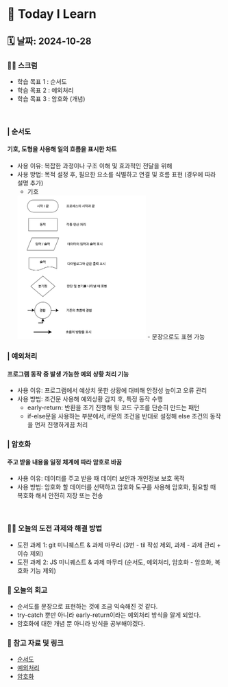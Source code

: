 # 📝 Today I Learn
## 🗓️ 날짜: 2024-10-28
### 🙏🏻 스크럼
- 학습 목표 1 : 순서도
- 학습 목표 2 : 예외처리
- 학습 목표 3 : 암호화 (개념)
</br>
   
### | 순서도
#### 기호, 도형을 사용해 일의 흐름을 표시한 차트
- 사용 이유: 복잡한 과정이나 구조 이해 및 효과적인 전달을 위해
- 사용 방법: 목적 설정 후, 필요한 요소를 식별하고 연결 및 흐름 표현 (경우에 따라 설명 추가)
    - 기호
    <img src="images/순서도_기호.png" alt="순서도 기호" width="300px" >
    - 문장으로도 표현 가능

### | 예외처리
#### 프로그램 동작 중 발생 가능한 예외 상황 처리 기능
- 사용 이유: 프로그램에서 예상치 못한 상황에 대비해 안정성 높이고 오류 관리
- 사용 방법: 조건문 사용해 예외상황 감지 후, 특정 동작 수행
    - early-return: 반환을 조기 진행해 뒷 코드 구조를 단순히 만드는 패턴
    - if-else문을 사용하는 부분에서, if문의 조건을 반대로 설정해 else 조건의 동작을 먼저 진행하게끔 처리

### | 암호화
#### 주고 받을 내용을 일정 체계에 따라 암호로 바꿈
- 사용 이유: 데이터를 주고 받을 때 데이터 보안과 개인정보 보호 목적
- 사용 방법: 암호화 할 데이터를 선택하고 암호화 도구를 사용해 암호화, 필요할 때 복호화 해서 안전히 저장 또는 전송
</br>

### ✊🏻 오늘의 도전 과제와 해결 방법
- 도전 과제 1: git 미니퀘스트 & 과제 마무리 (3번 - til 작성 제외, 과제 - 과제 관리 + 이슈 제외)
- 도전 과제 2: JS 미니퀘스트 & 과제 마무리 (순서도, 예외처리, 암호화 - 암호화, 복호화 기능 제외)

### 💭 오늘의 회고
- 순서도를 문장으로 표현하는 것에 조금 익숙해진 것 같다.
- try-catch 뿐만 아니라 early-return이라는 예외처리 방식을 알게 되었다.
- 암호화에 대한 개념 뿐 아니라 방식을 공부해야겠다.

### 🔗 참고 자료 및 링크
- [순서도](https://www.notion.so/adapterz/12d394a48061807baf13eadf36a7a6d0?pvs=4)
- [예외처리](https://www.notion.so/adapterz/12d394a48061807baf13eadf36a7a6d0?pvs=4)
- [암호화](https://www.notion.so/adapterz/12d394a4806180348a58ff54ec119854?pvs=4)